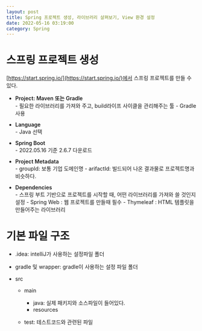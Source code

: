 ```yaml
---
layout: post
title: Spring 프로젝트 생성, 라이브러리 살펴보기, View 환경 설정
date: 2022-05-16 03:19:00
category: Spring
---
```


# 스프링 프로젝트 생성

[https://start.spring.io/](https://start.spring.io/)에서 스프링 프로젝트를 만들 수 있다.

- <div style="font-weight:600">Project: Maven 또는 Gradle</div>
  - 필요한 라이브러리를 가져와 주고, build라이프 사이클을 관리해주는 툴
  - Gradle사용
  <div style="margin-bottom:12px">
- <div style="font-weight:600">Language</div>
  - Java 선택
  <div style="margin-bottom:12px">
- <div style="font-weight:600">Spring Boot</div>
  - 2022.05.16 기준 2.6.7 다운로드
  <div style="margin-bottom:12px">
- <div style="font-weight:600">Project Metadata</div>
  - groupId: 보통 기업 도메인명
  - arifactId: 빌드되어 나온 결과물로 프로젝트명과 비슷하다.
  <div style="margin-bottom:12px">
- <div style="font-weight:600">Dependencies</div>
    - 스프링 부트 기반으로 프로젝트를 시작할 때, 어떤 라이브러리를 가져와 쓸 것인지 설정
  - Spring Web : 웹 프로젝트를 만들때 필수
  - Thymeleaf : HTML 템플릿을 만들어주는 라이브러리
  <div style="margin-bottom:12px">

# 기본 파일 구조

- .idea: intelliJ가 사용하는 설정파일 폴더
- gradle 및 wrapper: gradle이 사용하는 설정 파일 폴더
- src

  - main

    - java: 실제 패키지와 소스파일이 들어있다.
    - resources

  - test: 테스트코드와 관련된 파일

<!-- # Controller 컨트롤러

- Spring MVCfmf -->
